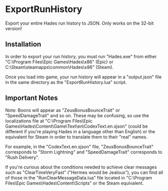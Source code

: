# ExportRunHistory
Export your entire Hades run history to JSON. Only works on the 32-bit version!

## Installation

In order to export your run history, you must run "Hades.exe" from either "C:\Program Files\Epic Games\Hades\x86" (Epic) or C:\Steam\steamapps\common\Hades\x86" (Steam).

Once you load into game, your run history will appear in a "output.json" file in the same directory as the "ExportRunHistory.lua" script.


## Important Notes
Note: Boons will appear as "ZeusBonusBounceTrait" or "SpeedDamageTrait" and so on. 
These may be confusing, so use the localizations file at "C:\Program Files\Epic Games\Hades\Content\Game\Text\en\CodexText.en.sjson" (could be different if you're playing Hades in a language other than English) or the equivalent for Steam in order to translate them to their "real" names.

For example, in the "CodexText.en.sjson" file, "ZeusBonusBounceTrait" corresponds to "Storm Lightning" and "SpeedDamageTrait" corresponds to "Rush Delivery".

If you're curious about the conditions needed to achieve clear messages such as "ClearTimeVeryFast" ("Hermes would be Jealous"), you can find all of those in the "RunClearMessageData.lua" file located in "C:\Program Files\Epic Games\Hades\Content\Scripts\" or the Steam equivalent.
